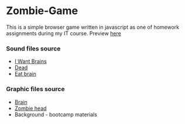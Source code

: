 # Zombie-Game

This is a simple browser game written in javascript as one of homework assignments during my IT course.
Preview [here](https://m-zaremba.github.io/Zombie-Game/)

### Sound files source

* [I Want Brains](http://soundbible.com/1028-I-Want-Brains.html)
* [Dead](http://soundbible.com/1033-Zombie-In-Pain.html)
* [Eat brain](http://soundbible.com/976-Eating.html)

### Graphic files source

* [Brain](http://clipart-library.com/clipart/940259.htm)
* [Zombie head](http://marcosparafotosgratis.blogspot.com/2016/08/wallpaper-plantas-contra-zombies-buena.html)
* Background - bootcamp materials

